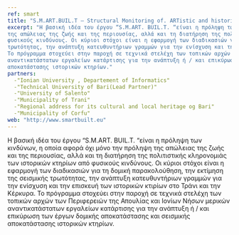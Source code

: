 ```yaml
---
ref: smart
title: "S.M.ART.BUIL.T – Structural Monitoring of. ARTistic and historical BUILding Testimonies"
excerpt: "Η βασική ιδέα του έργου “S.M.ART. BUIL.T. “είναι η πρόληψη των κινδύνων, η οποία αφορά όχι μόνο την πρόληψη 
της απώλειας της ζωής και της περιουσίας, αλλά και τη διατήρηση της πολιτιστικής κληρονομιάς των ιστορικών κτηρίων από 
φυσικούς κινδύνους. Οι κύριοι στόχοι είναι η εφαρμογή των διαδικασιών για τη δομική παρακολούθηση, την εκτίμηση της σεισμικής 
τρωτότητας, την ανάπτυξη κατευθυντήριων γραμμών για την ενίσχυση και την επισκευή των ιστορικών κτιρίων στο Τράνι και την Κέρκυρα.
Το πρόγραμμα στοχεύει στην παροχή σε τεχνικά στελέχη των τοπικών αρχών των Περιφερειών της Απουλίας και Ιονίων Νήσων μερικών
αναντικατάστατων εργαλείων κατάρτισης για την ανάπτυξη ή / και επικύρωση των έργων δομικής αποκατάστασης και σεισμικής
αποκατάστασης ιστορικών κτηρίων."
partners:
  -"Ionian University , Departement of Informatics"
  -"Technical University of Bari(Lead Partner)"
  -"University of Salento"
  -"Municipality of Trani"
  -"Regional address for its cultural and local heritage og Bari"
  -"Municipality of Corfu"
web: "http://www.smartbuilt.eu"
---
```


Η βασική ιδέα του έργου “S.M.ART. BUIL.T. “είναι η πρόληψη των κινδύνων, η οποία αφορά όχι μόνο την πρόληψη της απώλειας της
ζωής και της περιουσίας, αλλά και τη διατήρηση της πολιτιστικής κληρονομιάς των ιστορικών κτηρίων από φυσικούς κινδύνους.
Οι κύριοι στόχοι είναι η εφαρμογή των διαδικασιών για τη δομική παρακολούθηση, την εκτίμηση της σεισμικής τρωτότητας, την
ανάπτυξη κατευθυντήριων γραμμών για την ενίσχυση και την επισκευή των ιστορικών κτιρίων στο Τράνι και την Κέρκυρα.
Το πρόγραμμα στοχεύει στην παροχή σε τεχνικά στελέχη των τοπικών αρχών των Περιφερειών της Απουλίας και Ιονίων Νήσων μερικών
αναντικατάστατων εργαλείων κατάρτισης για την ανάπτυξη ή / και επικύρωση των έργων δομικής αποκατάστασης και σεισμικής
αποκατάστασης ιστορικών κτηρίων.
